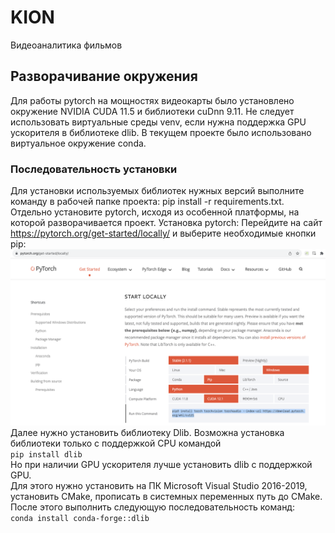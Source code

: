 # KION
Видеоаналитика фильмов  

## Разворачивание окружения  
Для работы pytorch на мощностях видеокарты было установлено окружение NVIDIA CUDA 11.5 и библиотеки cuDnn 9.11.
Не следует использовать виртуальные среды venv, если нужна поддержка GPU ускорителя в библиотеке dlib. 
В текущем проекте было использовано виртуальное окружение conda.

### Последовательность установки  
Для установки используемых библиотек нужных версий выполните команду в рабочей папке проекта:
pip install -r requirements.txt.
Отдельно установите pytorch, исходя из особенной платформы, на которой разворачивается проект.
Установка pytorch:
Перейдите на сайт https://pytorch.org/get-started/locally/ и выберите необходимые кнопки pip:
![img.png](img.png)  
Далее нужно установить библиотеку Dlib. Возможна установка библиотеки только с поддержкой CPU командой  
`pip install dlib`  
Но при наличии GPU ускорителя лучше установить dlib с поддержкой GPU.  
Для этого нужно установить на ПК Microsoft Visual Studio 2016-2019, установить CMake, прописать в системных переменных путь до CMake.  
После этого выполнить следующую последовательность команд:  
```conda install conda-forge::dlib```
